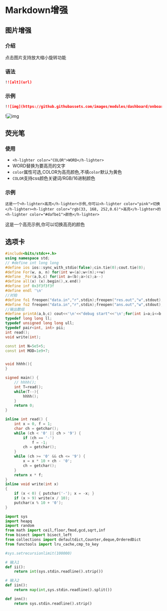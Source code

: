 # Markdown增强
## 图片增强
### 介绍
点击图片支持放大缩小旋转功能
### 语法
```md
!![alt](url)
```
### 示例
```md
!![img](https://github.githubassets.com/images/modules/dashboard/onboarding/gh-desktop.png)
```
!![img](https://github.githubassets.com/images/modules/dashboard/onboarding/gh-desktop.png)
## 荧光笔
### 使用
- `<h-lighter color="COLOR">WORD</h-lighter>`
- WORD替换为要高亮的文字
- `color`属性可选,COLOR为高亮颜色,不填`color`默认为黄色
- `COLOR`支持css颜色关键词/RGB/16进制颜色
### 示例
`这是一个<h-lighter>高亮</h-lighter>示例,你可以<h-lighter color="pink">切换</h-lighter><h-lighter color="rgb(33, 168, 252,0.6)">高亮</h-lighter>的<h-lighter color="#dafbe1">颜色</h-lighter>`   

这是一个<h-lighter>高亮</h-lighter>示例,你可以<h-lighter color="pink">切换</h-lighter><h-lighter color="rgb(33, 168, 252,0.6)">高亮</h-lighter>的<h-lighter color="#dafbe1">颜色</h-lighter>

## 选项卡
<el-card class="box-card">
<el-tabs >
<el-tab-pane label="c++">

```cpp
#include<bits/stdc++.h>
using namespace std;
// #define int long long
#define ios ios::sync_with_stdio(false);cin.tie(0);cout.tie(0);
#define For(w, a, n) for(int w=(a);w<(n);++w)
#define _For(a,b,c) for(int a=(b);a>(c);a--)
#define all(x) (x).begin(),x.end()
#define inf 0x3f3f3f3f
#define endl '\n'
//对拍
#define fo1 freopen("data.in","r",stdin);freopen("res.out","w",stdout);
#define fo2 freopen("data.in","r",stdin);freopen("ans.out","w",stdout);
//输出数组
#define printA(a,b,c) cout<<'\n'<<"debug start"<<'\n';for(int i=a;i<=b;i++){cout<<c[i]<<' ';}cout<<'\n'<<"debug over"<<'\n'<<'\n';
typedef long long ll;
typedef unsigned long long ull;
typedef pair<int, int> pii;
int read();
void write(int);

const int N=5e5+5;
const int MOD=1e9+7;


void hhhh(){
}

signed main() {
    // hhhh();
    int T=read();
    while(T--){
        hhhh();
    }
    return 0;
}

inline int read() {
    int x = 0, f = 1;
    char ch = getchar();
    while (ch < '0' || ch > '9') {
        if (ch == '-')
            f = -1;
        ch = getchar();
    }
    while (ch >= '0' && ch <= '9') {
        x = x * 10 + ch - '0';
        ch = getchar();
    }
    return x * f;
}
inline void write(int x)
{
    if (x < 0) { putchar('-'); x = -x; }
    if (x > 9) write(x / 10);
    putchar(x % 10 + '0');
}
```


</el-tab-pane>


<el-tab-pane label="python">

```py
import sys
import heapq
import random
from math import ceil,floor,fmod,gcd,sqrt,inf
from bisect import bisect_left
from collections import defaultdict,Counter,deque,OrderedDict
from functools import lru_cache,cmp_to_key

#sys.setrecursionlimit(100000)

# 输入1
def ii():
    return int(sys.stdin.readline().strip())

# 输入2
def iin():
    return map(int,sys.stdin.readline().split())

def inn():
    return sys.stdin.readline().strip()
```


</el-tab-pane>
</el-tabs>
</el-card>